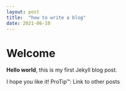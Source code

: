 ```yaml
---
layout: post
title:  "how to write a blog"
date: 2021-06-10
---
```


# Welcome

**Hello world**, this is my first Jekyll blog post.

I hope you like it!
ProTip™: Link to other posts
